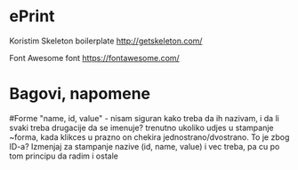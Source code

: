 # ePrint

Koristim Skeleton boilerplate
http://getskeleton.com/

Font Awesome font
https://fontawesome.com/


# Bagovi, napomene

#Forme 
"name, id, value" - nisam siguran kako treba da ih nazivam, i da li svaki treba drugacije da se imenuje? 
trenutno ukoliko udjes u stampanje ~forma, kada klikces u prazno on chekira jednostrano/dvostrano. To je zbog ID-a?
Izmenjaj za stampanje nazive (id, name, value) i vec treba, pa cu po tom principu da radim i ostale
